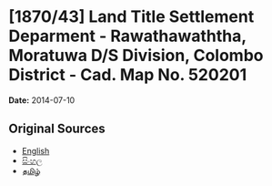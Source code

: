 # [1870/43] Land Title Settlement Deparment - Rawathawaththa, Moratuwa D/S Division, Colombo District - Cad. Map No. 520201

**Date:** 2014-07-10

## Original Sources

- [English](https://documents.gov.lk/view/extra-gazettes/2014/7/1870-43_E.pdf)
- [සිංහල](https://documents.gov.lk/view/extra-gazettes/2014/7/1870-43_S.pdf)
- [தமிழ்](https://documents.gov.lk/view/extra-gazettes/2014/7/1870-43_T.pdf)
